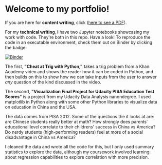# Welcome to my portfolio!

If you are here for **content writing**, click ([here to see a PDF](https://github.com/Nathaniel-A-Miller/Portfolio/blob/master/Content%20Portfolio.pdf)).

For my **technical writing**, I have two Jupyter notebooks showcasing my work with code. They're both in this repo. Have a look!
To reproduce the code in an executable environment, check them out on Binder by clicking the badge:

[![Binder](https://mybinder.org/badge_logo.svg)](https://mybinder.org/v2/gh/Nathaniel-A-Miller/Portfolio/HEAD)

The first, **"Cheat at Trig with Python,"** takes a trig problem from a Khan Academy video and shows the reader how it can
be coded in Python, and then builds on this to show how we can take inputs from the user to answer _any_ question of the kind
discussed in the video.

The second, **"Visualization Final Project for Udacity PISA Education Test Scores"** is a project from my Udacity Data
Analysis nanondegree. I used matplotlib in Python along with some other Python libraries to visualize data on education in China and the USA.

The data comes from PISA 2012. Some of the questions the it looks at are: are Chinese students really better at math? How strongly does
parents' educational level correlate to their childrens' success in China vs America? Do nerdy students (high-performing
readers) feel at more of a social disadvantage in China vs America?

I cleaned the data and wrote all the code for this, but I only used summary statistics to explore the data, although my
coursework involved learning about regression capabilities to explore correlation with more precision.
